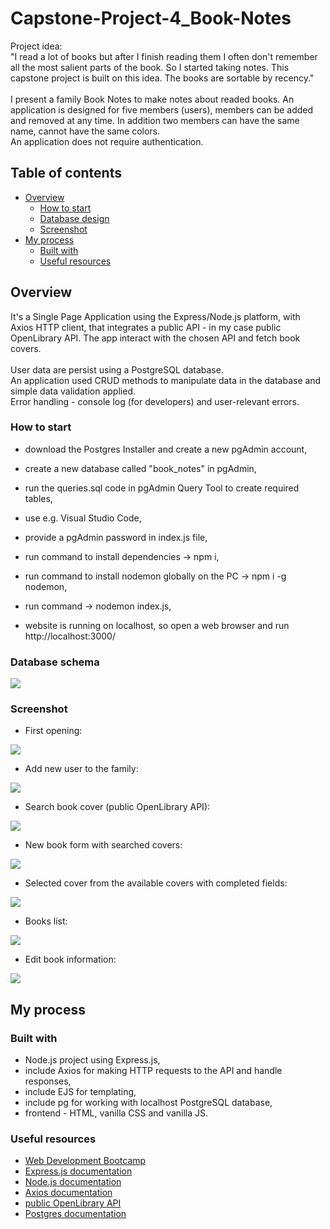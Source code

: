 # Capstone-Project-4_Book-Notes

Project idea:\
"I read a lot of books but after I finish reading them I often don't remember all the most salient parts of the book. So I started taking notes. This capstone project is built on this idea. The books are sortable by recency."\
\
I present a family Book Notes to make notes about readed books. An application is designed for five members (users), members can be added and removed at any time. In addition two members can have the same name, cannot have the same colors.\
An application does not require authentication.

## Table of contents

- [Overview](#overview)
  - [How to start](#how-to-start)
  - [Database design](#database-design)
  - [Screenshot](#screenshot)
- [My process](#my-process)
  - [Built with](#built-with)
  - [Useful resources](#useful-resources)

## Overview

It's a Single Page Application using the Express/Node.js platform, with Axios HTTP client, that integrates a public API - in my case public OpenLibrary API.
The app interact with the chosen API and fetch book covers.\
\
User data are persist using a PostgreSQL database.\
An application used CRUD methods to manipulate data in the database and simple data validation applied.\
Error handling - console log (for developers) and user-relevant errors.

### How to start

- download the Postgres Installer and create a new pgAdmin account,
- create a new database called "book_notes" in pgAdmin,
- run the queries.sql code in pgAdmin Query Tool to create required tables,

- use e.g. Visual Studio Code,
- provide a pgAdmin password in index.js file,
- run command to install dependencies -> npm i,
- run command to install nodemon globally on the PC -> npm i -g nodemon,
- run command -> nodemon index.js,
- website is running on localhost, so open a web browser and run http://localhost:3000/

### Database schema

![](./readme/db_schema.jpg)

### Screenshot

- First opening:

![](./readme/first_opening.jpg)

- Add new user to the family:

![](./readme/new_user_form.jpg)

- Search book cover (public OpenLibrary API):

![](./readme/search_book_cover.jpg)

- New book form with searched covers:

![](./readme/new_book_form.jpg)

- Selected cover from the available covers with completed fields:

![](./readme/chosen_cover.jpg)

- Books list:

![](./readme/books_list1.jpg)

- Edit book information:

![](./readme/edit_book.jpg)

## My process

### Built with

- Node.js project using Express.js,
- include Axios for making HTTP requests to the API and handle responses,
- include EJS for templating,
- include pg for working with localhost PostgreSQL database,
- frontend - HTML, vanilla CSS and vanilla JS.

### Useful resources

- [Web Development Bootcamp](https://www.udemy.com/course/the-complete-web-development-bootcamp/?couponCode=KEEPLEARNING)
- [Express.js documentation](https://expressjs.com/)
- [Node.js documentation](https://nodejs.org/docs/latest/api/)
- [Axios documentation](https://axios-http.com/docs/intro)
- [public OpenLibrary API](https://openlibrary.org/)
- [Postgres documentation](https://www.postgresql.org/)
